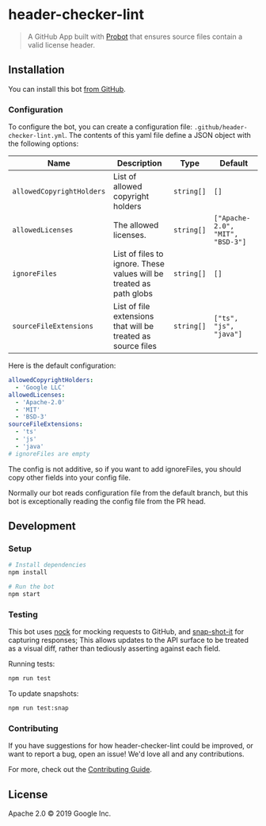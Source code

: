 # header-checker-lint

> A GitHub App built with [Probot][probot] that ensures source files contain a
valid license header.

## Installation

You can install this bot [from GitHub][github-app-link].

### Configuration

To configure the bot, you can create a configuration file:
`.github/header-checker-lint.yml`. The contents of this yaml file
define a JSON object with the following options:

| Name | Description | Type | Default |
|----- | ----------- | ---- | ------- |
| `allowedCopyrightHolders` | List of allowed copyright holders | `string[]` | `[]` |
| `allowedLicenses` | The allowed licenses. | `string[]` | `["Apache-2.0", "MIT", "BSD-3"]` |
| `ignoreFiles` | List of files to ignore. These values will be treated as path globs | `string[]` | `[]` |
| `sourceFileExtensions` | List of file extensions that will be treated as source files | `string[]` | `["ts", "js", "java"]` |

Here is the default configuration:

```yaml
allowedCopyrightHolders:
  - 'Google LLC'
allowedLicenses:
  - 'Apache-2.0'
  - 'MIT'
  - 'BSD-3'
sourceFileExtensions:
  - 'ts'
  - 'js'
  - 'java'
# ignoreFiles are empty
```

The config is not additive, so if you want to add ignoreFiles, you
should copy other fields into your config file.

Normally our bot reads configuration file from the default branch, but
this bot is exceptionally reading the config file from the PR head.

## Development

### Setup

```sh
# Install dependencies
npm install

# Run the bot
npm start
```

### Testing

This bot uses [nock][nock] for mocking requests
to GitHub, and [snap-shot-it][snap-shot-it] for capturing responses; This allows
updates to the API surface to be treated as a visual diff, rather than tediously
asserting against each field.

Running tests:

```sh
npm run test
```

To update snapshots:

```sh
npm run test:snap
```

### Contributing

If you have suggestions for how header-checker-lint could be improved, or want
to report a bug, open an issue! We'd love all and any contributions.

For more, check out the [Contributing Guide][contributing-guide].

## License

Apache 2.0 © 2019 Google Inc.

[probot]: https://github.com/probot/probot
[github-app-link]: https://github.com/apps/license-header-lint-gcf
[nock]: https://www.npmjs.com/package/nock
[snap-shot-it]: https://www.npmjs.com/package/snap-shot-it
[contributing-guide]: https://github.com/googleapis/repo-automation-bots/blob/master/CONTRIBUTING.md
